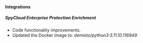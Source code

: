 #### Integrations

##### SpyCloud Enterprise Protection Enrichment
- Code functionality improvements.
- Updated the Docker image to: *demisto/python3:3.11.10.116949*.